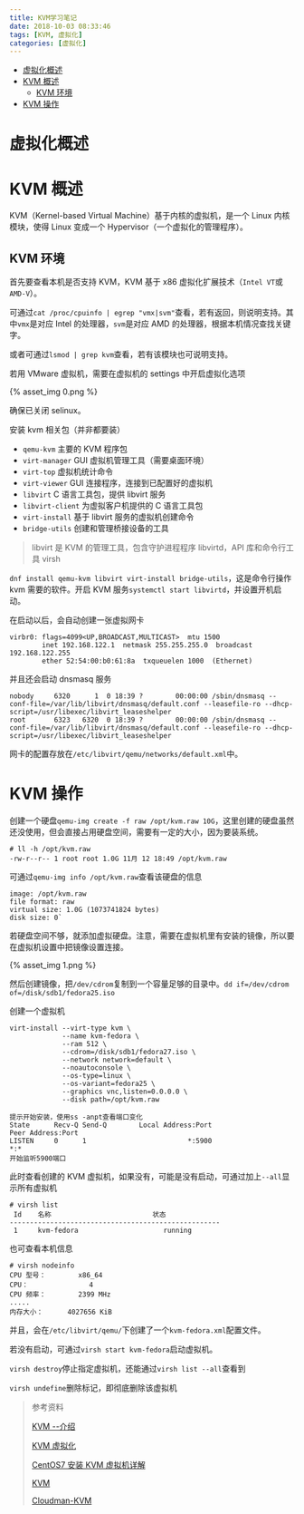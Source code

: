 ```yaml
---
title: KVM学习笔记
date: 2018-10-03 08:33:46
tags: [KVM, 虚拟化]
categories: [虚拟化]
---
```


- [虚拟化概述](#虚拟化概述)
- [KVM 概述](#kvm-概述)
  - [KVM 环境](#kvm-环境)
- [KVM 操作](#kvm-操作)

<!--more-->

# 虚拟化概述

# KVM 概述

KVM（Kernel-based Virtual Machine）基于内核的虚拟机，是一个 Linux 内核模块，使得 Linux 变成一个 Hypervisor（一个虚拟化的管理程序）。

## KVM 环境

首先要查看本机是否支持 KVM，KVM 基于 x86 虚拟化扩展技术（`Intel VT`或`AMD-V`）。

可通过`cat /proc/cpuinfo | egrep "vmx|svm"`查看，若有返回，则说明支持。其中`vmx`是对应 Intel 的处理器，`svm`是对应 AMD 的处理器，根据本机情况查找关键字。

或者可通过`lsmod | grep kvm`查看，若有该模块也可说明支持。

若用 VMware 虚拟机，需要在虚拟机的 settings 中开启虚拟化选项

{% asset_img 0.png %}

确保已关闭 selinux。

安装 kvm 相关包（并非都要装）

- `qemu-kvm` 主要的 KVM 程序包
- `virt-manager` GUI 虚拟机管理工具（需要桌面环境）
- `virt-top` 虚拟机统计命令
- `virt-viewer` GUI 连接程序，连接到已配置好的虚拟机
- `libvirt` C 语言工具包，提供 libvirt 服务
- `libvirt-client` 为虚拟客户机提供的 C 语言工具包
- `virt-install` 基于 libvirt 服务的虚拟机创建命令
- `bridge-utils` 创建和管理桥接设备的工具

> libvirt 是 KVM 的管理工具，包含守护进程程序 libvirtd，API 库和命令行工具 virsh

`dnf install qemu-kvm libvirt virt-install bridge-utils`，这是命令行操作 kvm 需要的软件。开启 KVM 服务`systemctl start libvirtd`，并设置开机启动。

在启动以后，会自动创建一张虚拟网卡

```
virbr0: flags=4099<UP,BROADCAST,MULTICAST>  mtu 1500
        inet 192.168.122.1  netmask 255.255.255.0  broadcast 192.168.122.255
        ether 52:54:00:b0:61:8a  txqueuelen 1000  (Ethernet)
```

并且还会启动 dnsmasq 服务

```
nobody     6320      1  0 18:39 ?        00:00:00 /sbin/dnsmasq --conf-file=/var/lib/libvirt/dnsmasq/default.conf --leasefile-ro --dhcp-script=/usr/libexec/libvirt_leaseshelper
root       6323   6320  0 18:39 ?        00:00:00 /sbin/dnsmasq --conf-file=/var/lib/libvirt/dnsmasq/default.conf --leasefile-ro --dhcp-script=/usr/libexec/libvirt_leaseshelper
```

网卡的配置存放在`/etc/libvirt/qemu/networks/default.xml`中。

# KVM 操作

创建一个硬盘`qemu-img create -f raw /opt/kvm.raw 10G`，这里创建的硬盘虽然还没使用，但会直接占用硬盘空间，需要有一定的大小，因为要装系统。

```
# ll -h /opt/kvm.raw
-rw-r--r-- 1 root root 1.0G 11月 12 18:49 /opt/kvm.raw
```

可通过`qemu-img info /opt/kvm.raw`查看该硬盘的信息

```
image: /opt/kvm.raw
file format: raw
virtual size: 1.0G (1073741824 bytes)
disk size: 0`
```

若硬盘空间不够，就添加虚拟硬盘。注意，需要在虚拟机里有安装的镜像，所以要在虚拟机设置中把镜像设置连接。

{% asset_img 1.png %}

然后创建镜像，把`/dev/cdrom`复制到一个容量足够的目录中。`dd if=/dev/cdrom of=/disk/sdb1/fedora25.iso`

创建一个虚拟机

```
virt-install --virt-type kvm \
             --name kvm-fedora \
             --ram 512 \
             --cdrom=/disk/sdb1/fedora27.iso \
             --network network=default \
             --noautoconsole \
             --os-type=linux \
             --os-variant=fedora25 \
             --graphics vnc,listen=0.0.0.0 \
             --disk path=/opt/kvm.raw

提示开始安装，使用ss -anpt查看端口变化
State      Recv-Q Send-Q        Local Address:Port                       Peer Address:Port
LISTEN     0      1                         *:5900                                  *:*
开始监听5900端口
```

此时查看创建的 KVM 虚拟机，如果没有，可能是没有启动，可通过加上`--all`显示所有虚拟机

```
# virsh list
 Id    名称                         状态
----------------------------------------------------
 1     kvm-fedora                     running
```

也可查看本机信息

```
# virsh nodeinfo
CPU 型号：        x86_64
CPU：               4
CPU 频率：        2399 MHz
.....
内存大小：      4027656 KiB
```

并且，会在`/etc/libvirt/qemu/`下创建了一个`kvm-fedora.xml`配置文件。

若没有启动，可通过`virsh start kvm-fedora`启动虚拟机。

`virsh destroy`停止指定虚拟机，还能通过`virsh list --all`查看到

`virsh undefine`删除标记，即彻底删除该虚拟机

> 参考资料
>
> [KVM --介绍](https://www.cnblogs.com/polly-ling/articles/7154334.html)
>
> [KVM 虚拟化](https://www.cnblogs.com/chenjiahe/category/845519.html)
>
> [CentOS7 安装 KVM 虚拟机详解](https://github.com/jaywcjlove/handbook/blob/master/CentOS/CentOS7%E5%AE%89%E8%A3%85KVM%E8%99%9A%E6%8B%9F%E6%9C%BA%E8%AF%A6%E8%A7%A3.md)
>
> [KVM](https://www.cnblogs.com/sammyliu/category/696699.html)
>
> [Cloudman-KVM](https://www.cnblogs.com/CloudMan6/tag/KVM/)
